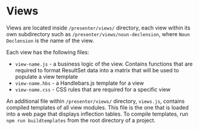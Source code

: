 # Views
Views are located inside `/presenter/views/` directory, each view within its own subdirectory such as `/presenter/views/noun-declension`, where `Noun Declension` is the name of the view.

Each view has the following files:
 * `view-name.js` - a business logic of the view. Contains functions that are required to format ResultSet data into a matrix that will be used to populate a view template
 * `view-name.hbs` - a Handlebars.js template for a view
 * `view-name.css` - CSS rules that are required for a specific view

 An additional file within `/presenter/views/` directory, `views.js`, contains compiled templates of all view modules. This file is the one that is loaded into a web page that displays inflection tables. To compile templates, run `npm run buildtemplates` from the root directory of a project.